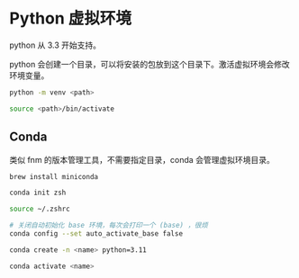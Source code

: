# Python 虚拟环境

python 从 3.3 开始支持。

python 会创建一个目录，可以将安装的包放到这个目录下。激活虚拟环境会修改环境变量。

```bash
python -m venv <path>

source <path>/bin/activate
```

## Conda

类似 fnm 的版本管理工具，不需要指定目录，conda 会管理虚拟环境目录。

```bash
brew install miniconda

conda init zsh

source ~/.zshrc

# 关闭自动初始化 base 环境，每次会打印一个 (base) ，很烦
conda config --set auto_activate_base false

conda create -n <name> python=3.11

conda activate <name>
```
